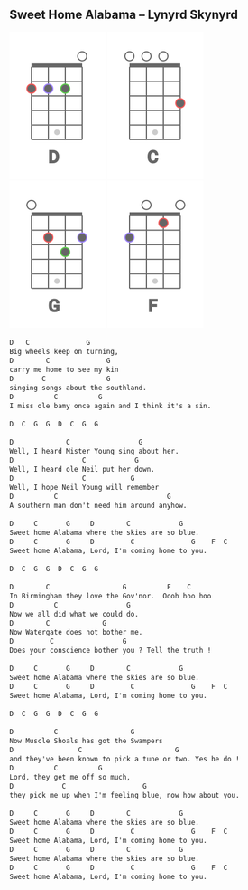 ## Sweet Home Alabama – Lynyrd Skynyrd

![D][] ![C][] ![G][] ![F][]

```
D   C              G
Big wheels keep on turning,
D        C              G
carry me home to see my kin
D       C               G
singing songs about the southland.
D          C          G
I miss ole bamy once again and I think it's a sin.

D  C  G  G  D  C  G  G

D             C                 G
Well, I heard Mister Young sing about her.
D                 C            G
Well, I heard ole Neil put her down.
D                 C           G
Well, I hope Neil Young will remember
D          C                           G
A southern man don't need him around anyhow.   

D     C       G     D        C            G
Sweet home Alabama where the skies are so blue.
D     C       G     D         C              G    F  C
Sweet home Alabama, Lord, I'm coming home to you.

D  C  G  G  D  C  G  G

D        C                  G          F    C
In Birmingham they love the Gov'nor.  Oooh hoo hoo
D          C                 G
Now we all did what we could do.
D        C             G
Now Watergate does not bother me.
D         C                 G
Does your conscience bother you ? Tell the truth !

D     C       G     D        C            G
Sweet home Alabama where the skies are so blue.
D     C       G     D         C              G    F  C
Sweet home Alabama, Lord, I'm coming home to you.

D  C  G  G  D  C  G  G

D          C                  G
Now Muscle Shoals has got the Swampers
D                C                       G
and they've been known to pick a tune or two. Yes he do !
D          C          G
Lord, they get me off so much,
D            C                   G
they pick me up when I'm feeling blue, now how about you.

D     C       G     D        C            G
Sweet home Alabama where the skies are so blue.
D     C       G     D         C              G    F  C
Sweet home Alabama, Lord, I'm coming home to you.
D     C       G     D        C            G
Sweet home Alabama where the skies are so blue.
D     C       G     D         C              G    F  C
Sweet home Alabama, Lord, I'm coming home to you.
```


[D]: https://raw.githubusercontent.com/Capevace/ukulele-chords/main/svgs/D.svg
[C]: https://raw.githubusercontent.com/Capevace/ukulele-chords/main/svgs/C.svg
[G]: https://raw.githubusercontent.com/Capevace/ukulele-chords/main/svgs/G.svg
[F]: https://raw.githubusercontent.com/Capevace/ukulele-chords/main/svgs/F.svg